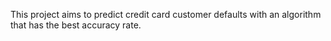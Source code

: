 This project aims to predict credit card customer defaults with an algorithm that has the best accuracy rate.
